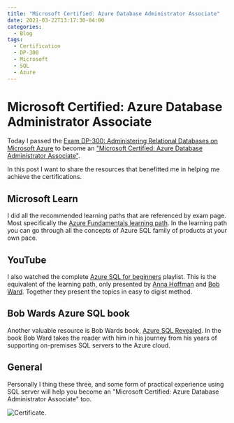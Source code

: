 ```yaml
---
title: "Microsoft Certified: Azure Database Administrator Associate"
date: 2021-03-22T13:17:30-04:00
categories:
  - Blog
tags:
  - Certification
  - DP-300
  - Microsoft
  - SQL
  - Azure
---
```

# Microsoft Certified: Azure Database Administrator Associate

Today I passed the [Exam DP-300: Administering Relational Databases on Microsoft Azure](https://docs.microsoft.com/en-us/learn/certifications/exams/dp-300) to become an ["Microsoft Certified: Azure Database Administrator Associate"](https://docs.microsoft.com/en-us/learn/certifications/azure-database-administrator-associate/).

In this post I want to share the resources that benefitted me in helping me achieve the certifications.

## Microsoft Learn

I did all the recommended learning paths that are referenced by exam page. Most specifically the [Azure Fundamentals learning path](https://docs.microsoft.com/en-us/learn/paths/azure-sql-fundamentals/). In the learning path you can go through all the concepts of Azure SQL family of products at your own pace.

## YouTube

I also watched the complete [Azure SQL for beginners](https://www.youtube.com/playlist?list=PL3EZ3A8mHh0y0EVZoKGljNPytdjrxXIZ9) playlist. This is the equivalent of the learning path, only presented by [Anna Hoffman](https://twitter.com/AnalyticAnna) and [Bob Ward](https://twitter.com/bobwardms). Together they present the topics in easy to digist method. 

## Bob Wards Azure SQL book

Another valuable resource is Bob Wards book, [Azure SQL Revealed](https://www.amazon.com/Azure-SQL-Revealed-Server-Professionals-ebook/dp/B08MBX5X99/ref=pd_sim_3?pd_rd_w=AyOZw&pf_rd_p=dc435707-6f1f-492e-b80d-8408db56abc9&pf_rd_r=FDZJZS72JESSCRA2GHCQ&pd_rd_r=c5c64203-a243-45f0-bb23-685db66efa46&pd_rd_wg=VAN18&pd_rd_i=B08MBX5X99&psc=1). In the book Bob Ward takes the reader with him in his journey from his years of supporting on-premises SQL servers to the Azure cloud.

## General

Personally I thing these three, and some form of practical experience using SQL server will help you become an "Microsoft Certified: Azure Database Administrator Associate" too.

![Certificate](\assets\images\dp300.jpg).
